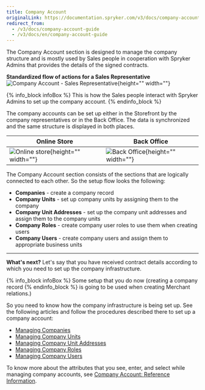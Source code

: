 ```yaml
---
title: Company Account
originalLink: https://documentation.spryker.com/v3/docs/company-account-guide
redirect_from:
  - /v3/docs/company-account-guide
  - /v3/docs/en/company-account-guide
---
```


The Company Account section is designed to manage the company structure and is mostly used by Sales people in cooperation with Spryker Admins that provides the details of the signed contracts.

**Standardized flow of actions for a Sales Representative**
![Company Account - Sales Representative](https://spryker.s3.eu-central-1.amazonaws.com/docs/User+Guides/Back+Office+User+Guides/Company+Account/company-account-section.png){height="" width=""}

{% info_block infoBox %}
This is how the Sales people interact with Spryker Admins to set up the company account.
{% endinfo_block %}

The company accounts can be set up either in the Storefront by the company representatives or in the Back Office. The data is synchronized and the same structure is displayed in both places.

| Online Store | Back Office |
| --- | --- |
| ![Online store](https://spryker.s3.eu-central-1.amazonaws.com/docs/User+Guides/Back+Office+User+Guides/Company+Account/online-store-company-account.png){height="" width=""} | ![Back Office](https://spryker.s3.eu-central-1.amazonaws.com/docs/User+Guides/Back+Office+User+Guides/Company+Account/back-office-company-account.png){height="" width=""} |

The Company Account section consists of the sections that are logically connected to each other. So the setup flow looks the following:
* **Companies** - create a company record
* **Company Units** - set up company units by assigning them to the company
* **Company Unit Addresses** - set up the company unit addresses and assign them to the company units
* **Company Roles** - create company user roles to use them when creating users
* **Company Users** - create company users and assign them to appropriate business units

***
**What's next?**
Let's say that you have received contract details according to which you need to set up the company infrastructure. 

{% info_block infoBox %}
Some setup that you do now (creating a company record
{% endinfo_block %} is going to be used when creating Merchant relations.)

So you need to know how the company infrastructure is being set up.
See the following articles and follow the procedures described there to set up a company account:
* [Managing Companies](/docs/scos/dev/user-guides/202001.0/back-office-user-guide/company-account/managing-a-company-account/managing-compan)
* [Managing Company Units](/docs/scos/dev/user-guides/202001.0/back-office-user-guide/company-account/managing-a-company-account/managing-compan)
* [Managing Company Unit Addresses](/docs/scos/dev/user-guides/202001.0/back-office-user-guide/company-account/managing-a-company-account/managing-compan)
* [Managing Company Roles](/docs/scos/dev/user-guides/202001.0/back-office-user-guide/company-account/managing-a-company-account/managing-compan)
* [Managing Company Users](/docs/scos/dev/user-guides/202001.0/back-office-user-guide/company-account/managing-a-company-account/managing-compan)

To know more about the attributes that you see, enter, and select while managing company accounts, see [Company Account: Reference Information](/docs/scos/dev/user-guides/202001.0/back-office-user-guide/company-account/references/company-account).
